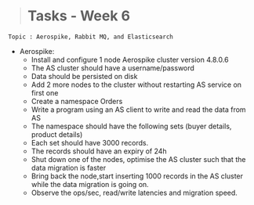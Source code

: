 ># Tasks - Week 6

```
Topic : Aerospike, Rabbit MQ, and Elasticsearch
```

* Aerospike:
    * Install and configure 1 node Aerospike cluster version 4.8.0.6
    * The AS cluster should have a username/password
    * Data should be persisted on disk
    * Add 2 more nodes to the cluster without restarting AS service on first one
    * Create a namespace Orders
    * Write a program using an AS client to write and read the data from AS
    * The namespace should have the following sets (buyer details, product details)
    * Each set should have 3000 records.
    * The records should have an expiry of 24h
    * Shut down one of the nodes, optimise the AS cluster such that the data migration is faster
    * Bring back the node,start inserting 1000 records in the AS cluster while the data migration is going on.
    * Observe the ops/sec, read/write latencies and migration speed.
